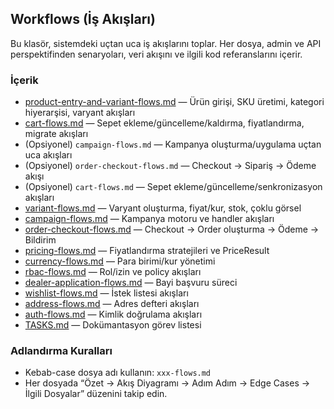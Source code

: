 ## Workflows (İş Akışları)

Bu klasör, sistemdeki uçtan uca iş akışlarını toplar. Her dosya, admin ve API perspektifinden senaryoları, veri akışını ve ilgili kod referanslarını içerir.

### İçerik
- [product-entry-and-variant-flows.md](./product-entry-and-variant-flows.md) — Ürün girişi, SKU üretimi, kategori hiyerarşisi, varyant akışları
- [cart-flows.md](./cart-flows.md) — Sepet ekleme/güncelleme/kaldırma, fiyatlandırma, migrate akışları
- (Opsiyonel) `campaign-flows.md` — Kampanya oluşturma/uygulama uçtan uca akışları
- (Opsiyonel) `order-checkout-flows.md` — Checkout → Sipariş → Ödeme akışı
- (Opsiyonel) `cart-flows.md` — Sepet ekleme/güncelleme/senkronizasyon akışları
 - [variant-flows.md](./variant-flows.md) — Varyant oluşturma, fiyat/kur, stok, çoklu görsel
 - [campaign-flows.md](./campaign-flows.md) — Kampanya motoru ve handler akışları
 - [order-checkout-flows.md](./order-checkout-flows.md) — Checkout → Order oluşturma → Ödeme → Bildirim
 - [pricing-flows.md](./pricing-flows.md) — Fiyatlandırma stratejileri ve PriceResult
 - [currency-flows.md](./currency-flows.md) — Para birimi/kur yönetimi
 - [rbac-flows.md](./rbac-flows.md) — Rol/izin ve policy akışları
 - [dealer-application-flows.md](./dealer-application-flows.md) — Bayi başvuru süreci
 - [wishlist-flows.md](./wishlist-flows.md) — İstek listesi akışları
 - [address-flows.md](./address-flows.md) — Adres defteri akışları
 - [auth-flows.md](./auth-flows.md) — Kimlik doğrulama akışları
 - [TASKS.md](./TASKS.md) — Dokümantasyon görev listesi

### Adlandırma Kuralları
- Kebab-case dosya adı kullanın: `xxx-flows.md`
- Her dosyada “Özet → Akış Diyagramı → Adım Adım → Edge Cases → İlgili Dosyalar” düzenini takip edin.


